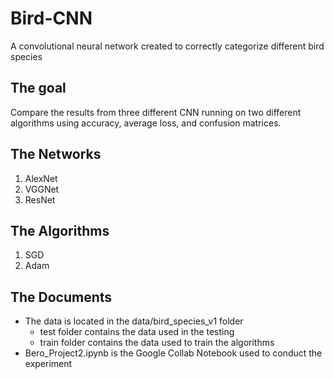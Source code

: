 # Bird-CNN
A convolutional neural network created to correctly categorize different bird species

## The goal  
Compare the results from three different CNN running on two different algorithms using accuracy, average loss, and confusion matrices.  

## The Networks
1. AlexNet
2. VGGNet
3. ResNet

## The Algorithms
1. SGD
2. Adam

## The Documents
* The data is located in the data/bird_species_v1 folder
  * test folder contains the data used in the testing
  * train folder contains the data used to train the algorithms
* Bero_Project2.ipynb is the Google Collab Notebook used to conduct the experiment 



